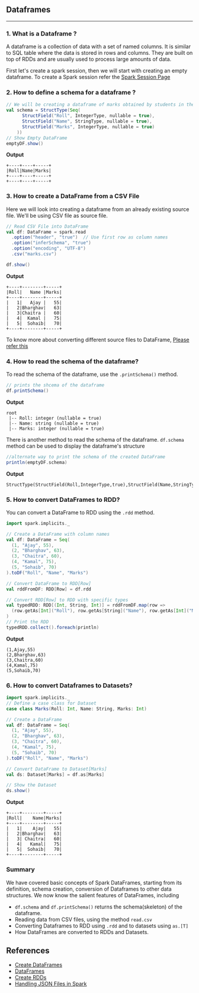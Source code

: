 ## Dataframes

---

### 1. What is a Dataframe ?
A dataframe is a collection of data with a set of named columns. It is similar to SQL table where the data is stored in rows and columns. They are built on top of RDDs and are usually used to process large amounts of data.

First let's create a spark session, then we will start with creating an empty dataframe. To create a Spark session refer the [Spark Session Page](https://namastespark.com/docs/spark/spark-session/)

### 2. How to define a schema for a dataframe ?
```scala
// We will be creating a dataframe of marks obtained by students in their final exam.
val schema = StructType(Seq(
      StructField("Roll", IntegerType, nullable = true),
      StructField("Name", StringType, nullable = true),
      StructField("Marks", IntegerType, nullable = true)
    ))
// Show Empty DataFrame
emptyDF.show()
```
**Output**
```text
+----+----+-----+
|Roll|Name|Marks|
+----+----+-----+
+----+----+-----+
```
### 3. How to create a DataFrame from a CSV File
Here we will look into creating a dataframe from an already existing source file. We'll be using CSV file as source file.
```scala
// Read CSV File into DataFrame
val df: DataFrame = spark.read
  .option("header", "true")  // Use first row as column names
  .option("inferSchema", "true")
  .option("encoding", "UTF-8")
  .csv("marks.csv")

df.show()
```
**Output**
```text
+----+--------+-----+
|Roll|   Name |Marks|
+----+--------+-----+
|   1|   Ajay |   55|
|   2|Bharghav|   63|
|   3|Chaitra |   60|
|   4|  Kamal |   75|
|   5|  Sohaib|   70|
+----+--------+-----+
```
To know more about converting different source files to DataFrame, [Please refer this](https://kontext.tech/article/532/scala-parse-json-string-as-spark-dataframe)
### 4. How to read the schema of the dataframe?
To read the schema of the dataframe, use the `.printSchema()` method.
```scala
// prints the shcema of the dataframe
df.printSchema()
```
**Output**
```text
root
 |-- Roll: integer (nullable = true)
 |-- Name: string (nullable = true)
 |-- Marks: integer (nullable = true)
```

There is another method to read the schema of the dataframe. `df.schema` method can be used to display the dataframe's structure
```scala
//alternate way to print the schema of the created DataFrame
println(emptyDF.schema)
```
**Output**
```text
StructType(StructField(Roll,IntegerType,true),StructField(Name,StringType,true),StructField(Marks,IntegerType,true))
```

### 5. How to convert DataFrames to RDD?
You can convert a DataFrame to RDD using the `.rdd` method.
```scala
import spark.implicits._

// Create a DataFrame with column names
val df: DataFrame = Seq(
  (1, "Ajay", 55),
  (2, "Bharghav", 63),
  (3, "Chaitra", 60),
  (4, "Kamal", 75),
  (5, "Sohaib", 70)
).toDF("Roll", "Name", "Marks")

// Convert DataFrame to RDD[Row]
val rddFromDF: RDD[Row] = df.rdd

// Convert RDD[Row] to RDD with specific types
val typedRDD: RDD[(Int, String, Int)] = rddFromDF.map(row =>
  (row.getAs[Int]("Roll"), row.getAs[String]("Name"), row.getAs[Int]("Marks"))
)
// Print the RDD
typedRDD.collect().foreach(println)
```
**Output**
```text
(1,Ajay,55)
(2,Bharghav,63)
(3,Chaitra,60)
(4,Kamal,75)
(5,Sohaib,70)
```

### 6. How to convert Dataframes to Datasets?
```scala
import spark.implicits._
// Define a case class for Dataset
case class Marks(Roll: Int, Name: String, Marks: Int)

// Create a DataFrame
val df: DataFrame = Seq(
  (1, "Ajay", 55),
  (2, "Bharghav", 63),
  (3, "Chaitra", 60),
  (4, "Kamal", 75),
  (5, "Sohaib", 70)
).toDF("Roll", "Name", "Marks")

// Convert DataFrame to Dataset[Marks]
val ds: Dataset[Marks] = df.as[Marks]

// Show the Dataset
ds.show()
```
**Output**
```text
+----+--------+-----+
|Roll|    Name|Marks|
+----+--------+-----+
|   1|    Ajay|   55|
|   2|Bharghav|   63|
|   3| Chaitra|   60|
|   4|   Kamal|   75|
|   5|  Sohaib|   70|
+----+--------+-----+
```

### Summary
We have covered basic concepts of Spark DataFrames, starting from its definition, schema creation, conversion of Dataframes to other data structures. 
We now know the salient features of DataFrames, including
- `df.schema` and `df.printSchema()` returns the schema(skeleton) of the dataframe.
- Reading data from CSV files, using the method `read.csv` 
- Converting Dataframes to RDD using `.rdd` and to datasets using `as.[T]`
- How DataFrames are converted to RDDs and Datasets.

## References
- [Create DataFrames ](https://learn.microsoft.com/en-us/azure/databricks/getting-started/dataframes#create-dataframe)
- [DataFrames](https://spark.apache.org/docs/latest/sql-programming-guide.html)
- [Create RDDs](https://stackoverflow.com/questions/32531224/how-to-convert-dataframe-to-rdd-in-scala)
- [Handling JSON Files in Spark]([https://kontext.tech/article/532/scala-parse-json-string-as-spark-dataframe](https://spark.apache.org/docs/3.5.4/sql-data-sources-json.html#:~:text=the%20Spark%20repo.-,Spark%20SQL%20can%20automatically%20infer%20the%20schema%20of%20a%20JSON,not%20a%20typical%20JSON%20file.))
